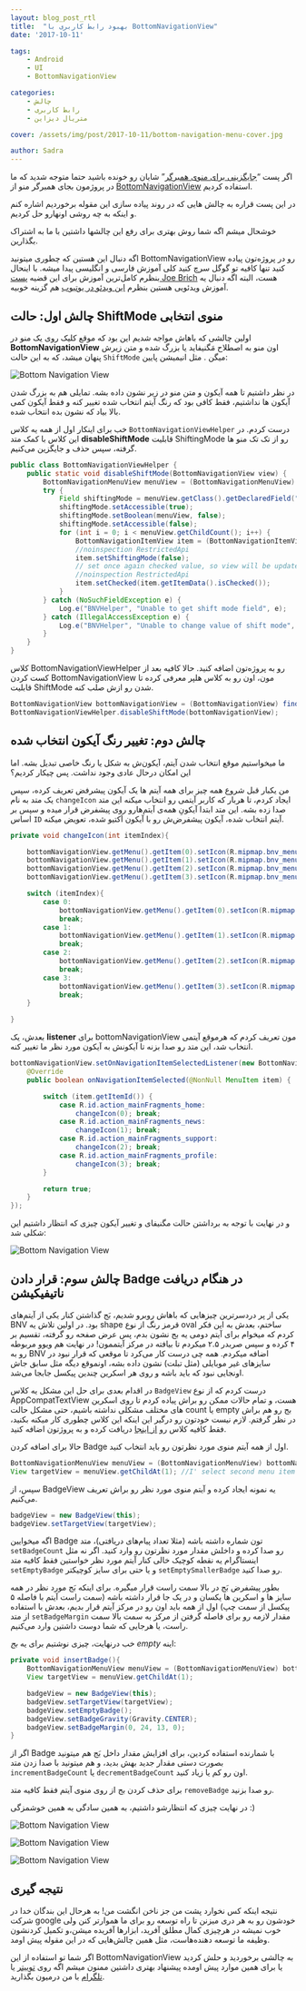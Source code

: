 ```yaml
---
layout: blog_post_rtl
title:  "بهبود رابط کاربری با BottomNavigationView"
date: '2017-10-11'

tags:
    - Android
    - UI
    - BottomNavigationView

categories:
    - چالش
    - رابط کاربری
    - متریال دیزاین

cover: /assets/img/post/2017-10-11/bottom-navigation-menu-cover.jpg

author: Sadra
---
```


اگر پست “[جایگزینی برای منوی همبرگر](http://dcamp.ir/hamburger-menu-vs-bottom-navigation)” شایان رو خونده باشید حتما متوجه شدید که ما در پروژمون بجای همبرگر منو از [BottomNavigationView](https://developer.android.com/reference/android/support/design/widget/BottomNavigationView.html) استفاده کردیم.

در این پست قراره به چالش هایی که در روند پیاده سازی این مقوله برخوردیم اشاره کنم و اینکه به چه روشی اونهارو حل کردیم.

خوشحال میشم اگه شما روش بهتری برای رفع این چالشها داشتین با ما به اشتراک بگذارین.

اگه دنبال این هستین که چطوری میتونید BottomNavigationView رو در پروژه‌تون پیاده کنید تنها کافیه تو گوگل سرچ کنید کلی آموزش فارسی و انگلیسی پیدا میشه. با اینحال بنظرم کامل‌ترین آموزش برای این قضیه [پست Joe Brich](https://medium.com/@hitherejoe/exploring-the-android-design-support-library-bottom-navigation-drawer-548de699e8e0) هست، البته اگه دنبال یه آموزش ویدئویی هستین بنظرم [این ویدئو در یوتیوب](https://www.youtube.com/watch?v=wcE7IIHKfRg) هم گزینه خوبیه.

## چالش اول: حالت ShiftMode منوی انتخابی

اولین چالشی که باهاش مواجه شدیم این بود که موقع کلیک روی یک منو در **BottomNavigationView** اون منو به اصطلاح مَگنیفاید یا بزرگ شده و متن زیرش پنهان میشد، که به این حالت `ShiftMode` میگن . مثل انیمیشن پایین:

![Bottom Navigation View](/assets/img/post/2017-10-11/bottom-navigation-menu-0.gif)

در نظر داشتیم تا همه آیکون و متن منو در زیر نشون داده بشه. تمایلی هم به بزرگ شدن آیکون ها نداشتیم، فقط کافی بود که رنگ آیتم انتخاب شده تغییر کنه و فقط آیکون کمی بالا بیاد که نشون بده انتخاب شده.

خب برای اینکار اول از همه یه کلاس `BottomNavigationViewHelper` درست کردم. در این کلاس با کمک متد **disableShiftMode** قابلیت ShiftingMode رو از تک تک منو ها گرفته، سپس حذف و جایگزین می‌کنیم.

```java
public class BottomNavigationViewHelper {
    public static void disableShiftMode(BottomNavigationView view) {
        BottomNavigationMenuView menuView = (BottomNavigationMenuView) view.getChildAt(0);
        try {
            Field shiftingMode = menuView.getClass().getDeclaredField("mShiftingMode");
            shiftingMode.setAccessible(true);
            shiftingMode.setBoolean(menuView, false);
            shiftingMode.setAccessible(false);
            for (int i = 0; i < menuView.getChildCount(); i++) {
                BottomNavigationItemView item = (BottomNavigationItemView) menuView.getChildAt(i);
                //noinspection RestrictedApi
                item.setShiftingMode(false);
                // set once again checked value, so view will be updated
                //noinspection RestrictedApi
                item.setChecked(item.getItemData().isChecked());
            }
        } catch (NoSuchFieldException e) {
            Log.e("BNVHelper", "Unable to get shift mode field", e);
        } catch (IllegalAccessException e) {
            Log.e("BNVHelper", "Unable to change value of shift mode", e);
        }
    }
}
```

کلاس BottomNavigationViewHelper رو به پروژه‌تون اضافه کنید. حالا کافیه بعد از کست کردن BottomNavigationView مون، اون رو به کلاس هلپر معرفی کرده تا قابلیت ShiftMode شدن رو ازش صلب کنه.

```java
BottomNavigationView bottomNavigationView = (BottomNavigationView) findViewById(R.id.bottomNavigationView);
BottomNavigationViewHelper.disableShiftMode(bottomNavigationView);
```

## چالش دوم: تغییر رنگ آیکون انتخاب شده

ما میخواستیم موقع انتخاب شدن آیتم، آیکون‌ش به شکل یا رنگ خاصی تبدیل بشه. اما این امکان درحال عادی وجود نداشت. پس چیکار کردیم؟

من یکبار قبل شروع همه چیز برای همه آیتم ها یک آیکون پیشرفض تعریف کرده،‌ سپس یک متد به نام `changeIcon` ایجاد کردم، تا هربار که کاربر آیتمی رو انتخاب میکنه این متد صدا زده بشه. این متد ابتدا آیکونِ همه‌ی آیتم‌هارو روی پیشفرض قرار میده و سپس بر اساس `ID` آیتم انتخاب شده، آیکون پیشفرض‌ش رو با آیکون اَکتیو شده، تعویض میکنه.

```java
private void changeIcon(int itemIndex){

    bottomNavigationView.getMenu().getItem(0).setIcon(R.mipmap.bnv_menu_ic_home);
    bottomNavigationView.getMenu().getItem(1).setIcon(R.mipmap.bnv_menu_ic_news);
    bottomNavigationView.getMenu().getItem(2).setIcon(R.mipmap.bnv_menu_ic_support);
    bottomNavigationView.getMenu().getItem(3).setIcon(R.mipmap.bnv_menu_ic_profile);

    switch (itemIndex){
        case 0:
            bottomNavigationView.getMenu().getItem(0).setIcon(R.mipmap.bnv_menu_ic_home_active);
            break;
        case 1:
            bottomNavigationView.getMenu().getItem(1).setIcon(R.mipmap.bnv_menu_ic_news_active);
            break;
        case 2:
            bottomNavigationView.getMenu().getItem(2).setIcon(R.mipmap.bnv_menu_ic_support_active);
            break;
        case 3:
            bottomNavigationView.getMenu().getItem(3).setIcon(R.mipmap.bnv_menu_ic_profile_active);
            break;
    }

}
```

بعدش، یک **listener** برای bottomNavigationView مون تعریف کردم که هرموقع آیتمی انتخاب شد، این متد رو صدا بزنه تا آیکونش به آیکون مورد نظر ما تغییر کنه.

```java
bottomNavigationView.setOnNavigationItemSelectedListener(new BottomNavigationView.OnNavigationItemSelectedListener() {
    @Override
    public boolean onNavigationItemSelected(@NonNull MenuItem item) {

        switch (item.getItemId()) {
            case R.id.action_mainFragments_home:
                changeIcon(0); break;
            case R.id.action_mainFragments_news:
                changeIcon(1); break;
            case R.id.action_mainFragments_support:
                changeIcon(2); break;
            case R.id.action_mainFragments_profile:
                changeIcon(3); break;
        }

        return true;
    }
});
```

و در نهایت با توجه به برداشتن حالت مگنیفای و تغییر آیکون چیزی که انتظار داشتیم این شکلی شد:

![Bottom Navigation View](/assets/img/post/2017-10-11/bottom-navigation-menu-1.gif)

## چالش سوم: قرار دادن Badge در هنگام دریافت ناتیفیکیشن

یکی از پر دردسرترین چیزهایی که باهاش روبرو شدیم، بَج گذاشتن کنار یکی از آیتم‌های BNV بود. در اولین تلاش یه shape قرمز رنگ از نوع oval ساختم، بعدش به این فکر کردم که میخوام برای آیتم دومی یه بج نشون بدم، پس عرض صفحه رو گرفته، تقسیم بر ۴ کرده و سپس صربدر ۲.۵ میکردم تا بیافته در مرکز آيتممون! در نهایت هم ویوو مربوطه رو به BNV اضافه میکردم. همه چی درست کار می‌کرد تا موقعی که قرار نبود در سایزهای غیر موبایلی (مثل تبلت) نشون داده بشه، اونموقع دیگه مثل سابق جاش اونجایی نبود که باید باشه و روی هر اسکرین چندین پیکسل جابجا می‌شد.

در اقدام بعدی برای حل این مشکل یه کلاس `BadgeView` درست کردم که از نوع AppCompatTextView هست، و تمام حالات ممکن رو براش پیاده کردم تا روی اسکرین های مختلف مشکلی نداشته باشیم، حتی مشکل حالت count یا empty بج رو هم براش در نظر گرفتم. لازم نیست خودتون رو درگیر این اینکه این کلاس چطوری کار میکنه بکنید، فقط کافیه کلاس رو [از اینجا](https://gist.github.com/sadra/d13b354d6205360fc03c80aa2d3fd32b) دریافت کرده و به پروژتون اضافه کنید.

حالا برای اضافه کردن Badge اول از همه آیتم منوی مورد نظرتون رو باید انتخاب کنید.

```java
BottomNavigationMenuView menuView = (BottomNavigationMenuView) bottomNavigationView.getChildAt(0);
View targetView = menuView.getChildAt(1); //I' select second menu item
```

سپس، از BadgeView یه نمونه ایجاد کرده و آیتم منوی مورد نظر رو براش تعریف می‌کنیم.

```java
badgeView = new BadgeView(this);
badgeView.setTargetView(targetView);
```

اگه میخوایین Badge تون شماره داشته باشه (مثلا تعداد پیام‌های دریافتی)، متد `setBadgeCount` رو صدا کرده و داخلش مقدار مورد نظرتون رو وارد کنید. اگر نه مثل اینستاگرام یه نقطه کوچیک خالی کنار آیتم مورد نظر خواستین فقط کافیه متد `setEmptyBadge` و یا حتی برای سایز کوچیکتر `setEmptySmallerBadge` رو صدا کنید.

بطور پیشفرض بَج در بالا سمت راست قرار میگیره. برای اینکه بَج مورد نظر در همه سایز ها و اسکرین ها یکسان و در یک جا قرار داشته باشه (سمت راست آیتم با فاصله ۵ پیکسل از سمت چپ) اول از همه باید اون رو در مرکز آیتم قرار بدیم، بعدش با استفاده از متد `setBadgeMargin` مقدار لازمه رو برای فاصله گرفتن از مرکز به سمت بالا سمت راست، یا هرجایی که شما دوست داشتین وارد می‌کنیم.

خب درنهایت، چیزی نوشتیم برای یه _بج empty_ اینه:

```java
private void insertBadge(){
	BottomNavigationMenuView menuView = (BottomNavigationMenuView) bottomNavigationView.getChildAt(0);
	View targetView = menuView.getChildAt(1);

	badgeView = new BadgeView(this);
	badgeView.setTargetView(targetView);
	badgeView.setEmptyBadge();
	badgeView.setBadgeGravity(Gravity.CENTER);
	badgeView.setBadgeMargin(0, 24, 13, 0);
}
```

اگر از Badge با شمارنده استفاده کردین، برای افزایش مقدار داخل بَج هم میتونید بصورت دستی مقدار جدید بهش بدید، و هم میتونید با صدا زدن متد `incrementBadgeCount` یا `decrementBadgeCount` اون رو کم یا زیاد کنید.

برای حذف کردن بج از روی منوی آیتم فقط کافیه متد `removeBadge` رو صدا بزنید.

در نهایت چیزی که انتظارشو داشتیم، به همین سادگی به همین خوشمزگی :)

![Bottom Navigation View](/assets/img/post/2017-10-11/bottom-navigation-menu-2.png)

![Bottom Navigation View](/assets/img/post/2017-10-11/bottom-navigation-menu-3.png)

![Bottom Navigation View](/assets/img/post/2017-10-11/bottom-navigation-menu-4.png)

## نتیجه گیری

نتیجه اینکه کس نخوارد پشت من جز ناخن انگشت من! به هرحال این بندگان خدا در شرکت google خودشون رو به هر دری میزنن تا راه توسعه رو برای ما هموارتر کنن ولی خوب نمیشه در هرچیزی کمال مطلق آفرید، ابزارها آفریده میشن،‌و تکمیل کردنشون وظیفه ما توسعه دهنده‌هاست، مثل همین چالش‌هایی که در این مقوله پیش اومد.

اگر شما تو استفاده از این BottomNavigationView به چالشی برخوردید و حلش کردید یا برای همین موارد پیش اومده پیشنهاد بهتری داشتین ممنون میشم اگه روی [توییتر](https://twitter.com/sadra_amlashi) یا [تلگرام](https://t.me/Amlashi) با من درمیون بگذارید.